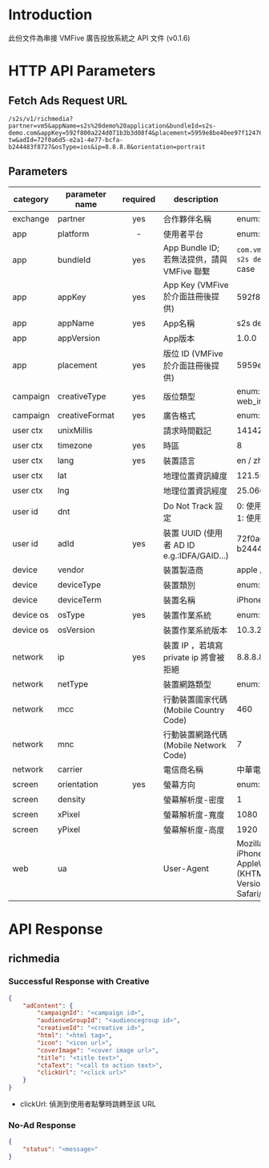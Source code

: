 # Introduction

此份文件為串接 VMFive 廣告投放系統之 API 文件 (v0.1.6)

# HTTP API Parameters

## Fetch Ads Request URL

```
/s2s/v1/richmedia?partner=vm5&appName=s2s%20demo%20application&bundleId=s2s-demo.com&appKey=592f800a224d071b3b3d08f4&placement=5959e8be40ee97f124765c7d&creativeFormat=richmedia&creativeType=native&timezone=8&lang=zh-tw&adId=72f0a6d5-e2a1-4e77-bcfa-b244483f8727&osType=ios&ip=8.8.8.8&orientation=portrait
```

## Parameters

| category  | parameter name | required | description                           | example                                  | default value |
| --------- | -------------- | :------: | ------------------------------------- | ---------------------------------------- | ------------- |
| exchange  | partner        |   yes    | 合作夥伴名稱                                | enum: [vm5, ...]                         |               |
| app       | platform       |    -     | 使用者平台                                 | enum: [app, web]                         | app           |
| app       | bundleId       |   yes    | App Bundle ID; 若無法提供，請與 VMFive 聯繫     | `com.vm5.sampleapp`<br />`s2s demo application` in this case |               |
| app       | appKey         |   yes    | App Key (VMFive 於介面註冊後提供)             | 592f800a224d071b3b3d08f4                 |               |
| app       | appName        |   yes    | App名稱                                 | s2s demo application                     |               |
| app       | appVersion     |          | App版本                                 | 1.0.0                                    |               |
| app       | placement      |   yes    | 版位 ID (VMFive 於介面註冊後提供)               | 5959e8be40ee97f124765c7d                 |               |
| campaign  | creativeType   |   yes    | 版位類型                                  | enum: [native, interstitial, web_interstitial] |               |
| campaign  | creativeFormat |   yes    | 廣告格式                                  | enum: [vm5, vast, richmedia]             |               |
| user ctx  | unixMillis     |          | 請求時間戳記                                | 1414213562373                            |               |
| user ctx  | timezone       |   yes    | 時區                                    | 8                                        |               |
| user ctx  | lang           |   yes    | 裝置語言                                  | en / zh-tw                               |               |
| user ctx  | lat            |          | 地理位置資訊緯度                              | 121.5528094                              |               |
| user ctx  | lng            |          | 地理位置資訊經度                              | 25.0663508                               |               |
| user id   | dnt            |          | Do Not Track 設定                       | 0: 使用者設定允許追蹤;<br />1: 使用者設定不允許追蹤         |               |
| user id   | adId           |   yes    | 裝置 UUID (使用者 AD ID e.g.:IDFA/GAID...) | 72f0a6d5-e2a1-4e77-bcfa-b244483f8727     |               |
| device    | vendor         |          | 裝置製造商                                 | apple / Sony / HTC                       |               |
| device    | deviceType     |          | 裝置類別                                  | enum: [phone, tablet]                    |               |
| device    | deviceTerm     |          | 裝置名稱                                  | iPhone7,1 / Sony D6503                   |               |
| device os | osType         |   yes    | 裝置作業系統                                | enum: [ios, android]                     |               |
| device os | osVersion      |          | 裝置作業系統版本                              | 10.3.2                                   |               |
| network   | ip             |   yes    | 裝置 IP ，若填寫 private ip 將會被拒絕           | 8.8.8.8                                  |               |
| network   | netType        |          | 裝置網路類型                                | enum: [wifi, 3g, 4g, ...]                |               |
| network   | mcc            |          | 行動裝置國家代碼 (Mobile Country Code)        | 460                                      |               |
| network   | mnc            |          | 行動裝置網路代碼 (Mobile Network Code)        | 7                                        |               |
| network   | carrier        |          | 電信商名稱                                 | 中華電信 / CHT                               |               |
| screen    | orientation    |   yes    | 螢幕方向                                  | enum: [portrait, landscape]              |               |
| screen    | density        |          | 螢幕解析度-密度                              | 1                                        |               |
| screen    | xPixel         |          | 螢幕解析度-寬度                              | 1080                                     |               |
| screen    | yPixel         |          | 螢幕解析度-高度                              | 1920                                     |               |
| web       | ua             |          | User-Agent                            | Mozilla/5.0 (iPhone; CPU iPhone OS 9_1 like Mac OS X) AppleWebKit/601.1.46 (KHTML, like Gecko) Version/9.0 Mobile/13B143 Safari/601.1 |               |

# API Response

## richmedia

### Successful Response with Creative

```json
{
    "adContent": {
        "campaignId": "<campaign id>",
        "audienceGroupId": "<audiencegroup id>",
        "creativeId": "<creative id>",
        "html": "<html tag>",
        "icon": "<icon url>",
        "coverImage": "<cover image url>",
        "title": "<title text>",
        "ctaText": "<call to action text>",
        "clickUrl": "<click url>"
    }
}
```

* clickUrl: 偵測到使用者點擊時跳轉至該 URL

### No-Ad Response

```json
{
    "status": "<message>"
}
```
